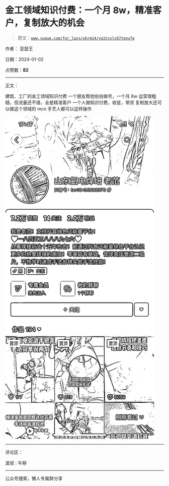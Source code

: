 # 金工领域知识付费：一个月 8w，精准客户，复制放大的机会

> 原文：[`www.yuque.com/for_lazy/xkrm14/yq1tcvlc67tgnufe`](https://www.yuque.com/for_lazy/xkrm14/yq1tcvlc67tgnufe)

作者： 亚瑟王

日期：2024-01-02

点赞数：**82**

* * *

正文：

建筑、工厂的金工领域知识付费 一个朋友帮他伯伯做号，一个月 8w 运营很粗糙，但流量还不错，全是精准客户 一个人做知识付费，收徒，带货
复制放大还可以做这个领域的 mcn 手艺人都可以这样操作

![](img/ad0e06a6a47392fc25144affb7ff06eb.png)

* * *

评论区：

波叔 : 牛掰

* * *

公众号搜索，懒人专属群分享